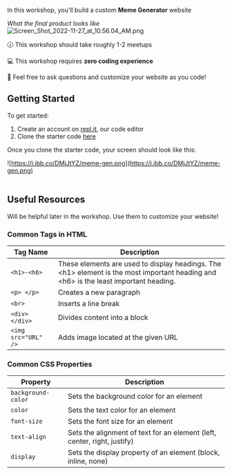 In this workshop, you'll build a custom **Meme Generator** website

*What the final product looks like*
![Screen_Shot_2022-11-27_at_10.56.04_AM.png](https://i.ibb.co/mT90SwH/meme-generator.png)

🕜 This workshop should take roughly 1-2 meetups

💻 This workshop requires **zero coding experience**

👋 Feel free to ask questions and customize your website as you code!

## Getting Started
To get started:

1) Create an account on <a href="https://repl.it" target="_blank">repl.it</a>, our code editor
2) Clone the starter code <a href="https://replit.com/@MiguelAenlle1/Meme-Generator" target="_blank">here</a>

Once you clone the starter code, your screen should look like this:

![https://i.ibb.co/DMjJtYZ/meme-gen.png](https://i.ibb.co/DMjJtYZ/meme-gen.png)
<br>
<br>

## Useful Resources 
Will be helpful later in the workshop. Use them to customize your website!

### Common Tags in HTML

<table>
  <thead>
    <tr>
      <th>Tag Name</th>
      <th>Description</th>
    </tr>
  </thead>
  <tbody>
    <tr>
      <td>
        <code>&lt;h1&gt;-&lt;h6&gt;</code>
      </td>
      <td>These elements are used to display headings. The &lt;h1&gt; element is the most important heading and &lt;h6&gt; is the least important heading.</td>
    </tr>
    <tr>
      <td>
        <code>&lt;p&gt; &lt;/p&gt;</code>
      </td>
      <td>Creates a new paragraph</td>
    </tr>
    <tr>
      <td>
        <code>&lt;br&gt;</code>
      </td>
      <td>Inserts a line break</td>
    </tr>
    <tr>
      <td>
        <code>&lt;div&gt; &lt;/div&gt;</code>
      </td>
      <td>Divides content into a block</td>
    </tr>
    <tr>
      <td>
        <code>&lt;img src="URL" /&gt;</code>
      </td>
      <td>Adds image located at the given URL</td>
    </tr>
  </tbody>
</table>

### Common CSS Properties

<table>
  <thead>
    <tr>
      <th>Property</th>
      <th>Description</th>
    </tr>
  </thead>
  <tbody>
    <tr>
      <td>
        <code>background-color</code>
      </td>
      <td>Sets the background color for an element</td>
    </tr>
    <tr>
      <td>
        <code>color</code>
      </td>
      <td>Sets the text color for an element</td>
    </tr>
    <tr>
      <td>
        <code>font-size</code>
      </td>
      <td>Sets the font size for an element</td>
    </tr>
    <tr>
      <td>
        <code>text-align</code>
      </td>
      <td>Sets the alignment of text for an element (left, center, right, justify)</td>
    </tr>
    <tr>
      <td>
        <code>display</code>
      </td>
      <td>Sets the display property of an element (block, inline, none)</td>
    </tr>
  </tbody>
</table><br>
<br>
<br>
<br>
